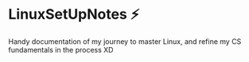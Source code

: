 # LinuxSetUpNotes :zap:
Handy documentation of my journey to master Linux, and refine my CS fundamentals in the process XD
